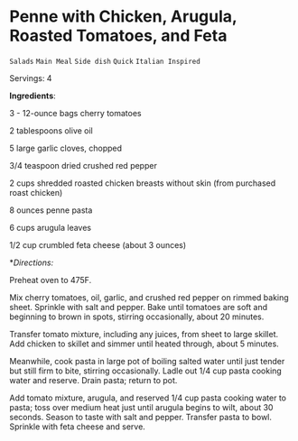 # Penne with Chicken, Arugula, Roasted Tomatoes, and Feta

`Salads` `Main Meal` `Side dish` `Quick` `Italian Inspired`

Servings: 4

**Ingredients**:

3 - 12-ounce bags cherry tomatoes

2 tablespoons olive oil

5 large garlic cloves, chopped

3/4 teaspoon dried crushed red pepper

2 cups shredded roasted chicken breasts without skin (from purchased roast chicken)

8 ounces penne pasta

6 cups arugula leaves

1/2 cup crumbled feta cheese (about 3 ounces)

**Directions:*

 Preheat oven to 475F. 

Mix cherry tomatoes, oil, garlic, and crushed red pepper on rimmed baking sheet. Sprinkle with salt and pepper. Bake until tomatoes are soft and beginning to brown in spots, stirring occasionally, about 20 minutes. 

Transfer tomato mixture, including any juices, from sheet to large skillet. Add chicken to skillet and simmer until heated through, about 5 minutes.

Meanwhile, cook pasta in large pot of boiling salted water until just tender but still firm to bite, stirring occasionally. Ladle out 1/4 cup pasta cooking water and reserve. Drain pasta; return to pot.

Add tomato mixture, arugula, and reserved 1/4 cup pasta cooking water to pasta; toss over medium heat just until arugula begins to wilt, about 30 seconds. Season to taste with salt and pepper. Transfer pasta to bowl. Sprinkle with feta cheese and serve.

